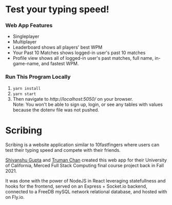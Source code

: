 # Test your typing speed!

### Web App Features
  * Singleplayer
  * Multiplayer
  * Leaderboard shows all players' best WPM
  * Your Past 10 Matches shows logged-in user's past 10 matches
  * Profile view shows all of logged-in user's past matches, full name, in-game-name, and fastest WPM.

### Run This Program Locally
1. `yarn install`
2. `yarn start`
3. Then navigate to *http://localhost:5050/* on your browser.<br>
Note: You won't be able to sign up, login, or see any tables with values because the dotenv file was not pushed.

# Scribing

Scribing is a website application similar to 10fastfingers where users can test their typing speed and compete with their friends.

[Shivanshu Gupta](https://www.linkedin.com/in/shiv248/) and [Truman Chan](https://www.linkedin.com/in/trumanjfchan/) created this web app for their University of California, Merced Full Stack Computing final course project back in Fall 2021.

It was done with the power of NodeJS in React leveraging statefullness and hooks for the frontend, served on an Express + Socket.io backend, connected to a FreeDB mySQL network relational database, and hosted with on Fly.io.
